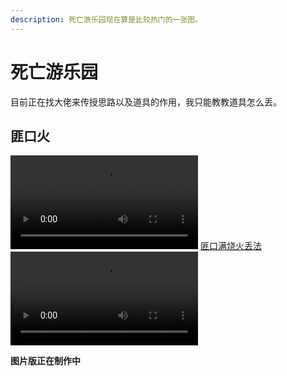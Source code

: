 ```yaml
---
description: 死亡游乐园现在算是比较热门的一张图。
---
```


# 死亡游乐园

目前正在找大佬来传授思路以及道具的作用，我只能教教道具怎么丢。

## 匪口火

<video src="Molotov%20T%20Spawn-1.mp4" controls title="匪口满烧火丢法"></video>
[匪口满烧火丢法](Molotov%20T%20Spawn-1.mp4)
<video controls>
    <source src = "Molotov%20T%20Spawn-1.mp4" type = "video/mp4">
</video>

**图片版正在制作中**